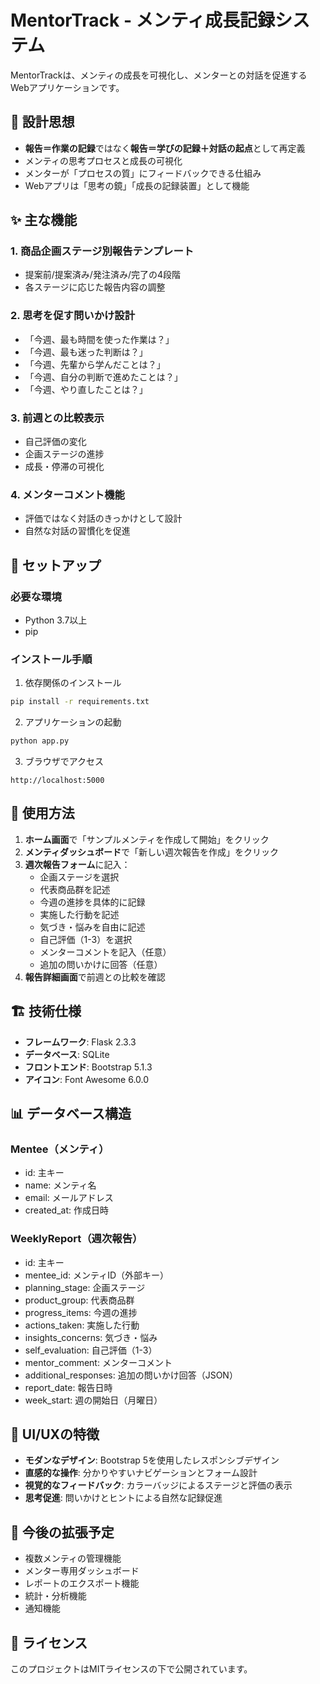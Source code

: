 # MentorTrack - メンティ成長記録システム

MentorTrackは、メンティの成長を可視化し、メンターとの対話を促進するWebアプリケーションです。

## 🎯 設計思想

- **報告＝作業の記録**ではなく**報告＝学びの記録＋対話の起点**として再定義
- メンティの思考プロセスと成長の可視化
- メンターが「プロセスの質」にフィードバックできる仕組み
- Webアプリは「思考の鏡」「成長の記録装置」として機能

## ✨ 主な機能

### 1. 商品企画ステージ別報告テンプレート
- 提案前/提案済み/発注済み/完了の4段階
- 各ステージに応じた報告内容の調整

### 2. 思考を促す問いかけ設計
- 「今週、最も時間を使った作業は？」
- 「今週、最も迷った判断は？」
- 「今週、先輩から学んだことは？」
- 「今週、自分の判断で進めたことは？」
- 「今週、やり直したことは？」

### 3. 前週との比較表示
- 自己評価の変化
- 企画ステージの進捗
- 成長・停滞の可視化

### 4. メンターコメント機能
- 評価ではなく対話のきっかけとして設計
- 自然な対話の習慣化を促進

## 🚀 セットアップ

### 必要な環境
- Python 3.7以上
- pip

### インストール手順

1. 依存関係のインストール
```bash
pip install -r requirements.txt
```

2. アプリケーションの起動
```bash
python app.py
```

3. ブラウザでアクセス
```
http://localhost:5000
```

## 📱 使用方法

1. **ホーム画面**で「サンプルメンティを作成して開始」をクリック
2. **メンティダッシュボード**で「新しい週次報告を作成」をクリック
3. **週次報告フォーム**に記入：
   - 企画ステージを選択
   - 代表商品群を記述
   - 今週の進捗を具体的に記録
   - 実施した行動を記述
   - 気づき・悩みを自由に記述
   - 自己評価（1-3）を選択
   - メンターコメントを記入（任意）
   - 追加の問いかけに回答（任意）
4. **報告詳細画面**で前週との比較を確認

## 🏗️ 技術仕様

- **フレームワーク**: Flask 2.3.3
- **データベース**: SQLite
- **フロントエンド**: Bootstrap 5.1.3
- **アイコン**: Font Awesome 6.0.0

## 📊 データベース構造

### Mentee（メンティ）
- id: 主キー
- name: メンティ名
- email: メールアドレス
- created_at: 作成日時

### WeeklyReport（週次報告）
- id: 主キー
- mentee_id: メンティID（外部キー）
- planning_stage: 企画ステージ
- product_group: 代表商品群
- progress_items: 今週の進捗
- actions_taken: 実施した行動
- insights_concerns: 気づき・悩み
- self_evaluation: 自己評価（1-3）
- mentor_comment: メンターコメント
- additional_responses: 追加の問いかけ回答（JSON）
- report_date: 報告日時
- week_start: 週の開始日（月曜日）

## 🎨 UI/UXの特徴

- **モダンなデザイン**: Bootstrap 5を使用したレスポンシブデザイン
- **直感的な操作**: 分かりやすいナビゲーションとフォーム設計
- **視覚的なフィードバック**: カラーバッジによるステージと評価の表示
- **思考促進**: 問いかけとヒントによる自然な記録促進

## 🔄 今後の拡張予定

- 複数メンティの管理機能
- メンター専用ダッシュボード
- レポートのエクスポート機能
- 統計・分析機能
- 通知機能

## 📝 ライセンス

このプロジェクトはMITライセンスの下で公開されています。

